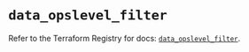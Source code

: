 # `data_opslevel_filter`

Refer to the Terraform Registry for docs: [`data_opslevel_filter`](https://registry.terraform.io/providers/opslevel/opslevel/1.6.3/docs/data-sources/filter).
